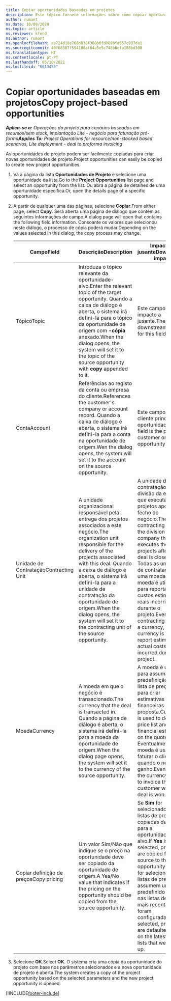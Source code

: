 ```yaml
---
title: Copiar oportunidades baseadas em projetos
description: Este tópico fornece informações sobre como copiar oportunidades baseadas em projetos no Project Operations.
author: rumant
ms.date: 10/09/2020
ms.topic: article
ms.reviewer: kfend
ms.author: rumant
ms.openlocfilehash: ae724d18e768b838f388b6fd089bfa657c937da1
ms.sourcegitcommit: 40f68387f594180af64a5e5c748b6efa188bd300
ms.translationtype: HT
ms.contentlocale: pt-PT
ms.lasthandoff: 05/10/2021
ms.locfileid: "6013455"
---
```

# <a name="copy-project-based-opportunities"></a><span data-ttu-id="064aa-103">Copiar oportunidades baseadas em projetos</span><span class="sxs-lookup"><span data-stu-id="064aa-103">Copy project-based opportunities</span></span>

<span data-ttu-id="064aa-104">_**Aplica-se a:** Operações do projeto para cenários baseados em recursos/sem stock, implantação Lite - negócio para faturação pró-forma_</span><span class="sxs-lookup"><span data-stu-id="064aa-104">_**Applies To:** Project Operations for resource/non-stocked based scenarios, Lite deployment - deal to proforma invoicing_</span></span>


<span data-ttu-id="064aa-105">As oportunidades de projeto podem ser facilmente copiadas para criar novas oportunidades de projeto.</span><span class="sxs-lookup"><span data-stu-id="064aa-105">Project opportunities can easily be copied to create new project opportunities.</span></span> 

1. <span data-ttu-id="064aa-106">Vá à página da lista **Oportunidades de Projeto** e selecione uma oportunidade da lista.</span><span class="sxs-lookup"><span data-stu-id="064aa-106">Go to the **Project Opportunities** list page and select an opportunity from the list.</span></span> <span data-ttu-id="064aa-107">Ou abra a página de detalhes de uma oportunidade específica.</span><span class="sxs-lookup"><span data-stu-id="064aa-107">Or, open the details page of a specific opportunity.</span></span> 
2. <span data-ttu-id="064aa-108">A partir de qualquer uma das páginas, selecione **Copiar**.</span><span class="sxs-lookup"><span data-stu-id="064aa-108">From either page, select **Copy**.</span></span> <span data-ttu-id="064aa-109">Será aberta uma página de diálogo que contém as seguintes informações de campo.</span><span class="sxs-lookup"><span data-stu-id="064aa-109">A dialog page will open that contains the following field information.</span></span> <span data-ttu-id="064aa-110">Consoante os valores que selecionou neste diálogo, o processo de cópia poderá mudar.</span><span class="sxs-lookup"><span data-stu-id="064aa-110">Depending on the values selected in this dialog, the copy process may change.</span></span>

    | <span data-ttu-id="064aa-111">**Campo**</span><span class="sxs-lookup"><span data-stu-id="064aa-111">**Field**</span></span> | <span data-ttu-id="064aa-112">**Descrição**</span><span class="sxs-lookup"><span data-stu-id="064aa-112">**Description**</span></span> | <span data-ttu-id="064aa-113">**Impacto a jusante**</span><span class="sxs-lookup"><span data-stu-id="064aa-113">**Downstream impact**</span></span> |
    | --- | --- | --- |
    | <span data-ttu-id="064aa-114">Tópico</span><span class="sxs-lookup"><span data-stu-id="064aa-114">Topic</span></span> | <span data-ttu-id="064aa-115">Introduza o tópico relevante da oportunidade-alvo.</span><span class="sxs-lookup"><span data-stu-id="064aa-115">Enter the relevant topic of the target opportunity.</span></span> <span data-ttu-id="064aa-116">Quando a caixa de diálogo é aberta, o sistema irá defini-la para o tópico da oportunidade de origem com **-cópia** anexado.</span><span class="sxs-lookup"><span data-stu-id="064aa-116">When the dialog opens, the system will set it to the topic of the source opportunity with **copy** appended to it.</span></span> | <span data-ttu-id="064aa-117">Este campo não tem impacto a jusante.</span><span class="sxs-lookup"><span data-stu-id="064aa-117">There's no downstream impact for this field.</span></span> |
    | <span data-ttu-id="064aa-118">Conta</span><span class="sxs-lookup"><span data-stu-id="064aa-118">Account</span></span> | <span data-ttu-id="064aa-119">Referências ao registo da conta ou empresa do cliente.</span><span class="sxs-lookup"><span data-stu-id="064aa-119">References the customer's company or account record.</span></span> <span data-ttu-id="064aa-120">Quando a caixa de diálogo é aberta, o sistema irá defini-la para a conta na oportunidade de origem.</span><span class="sxs-lookup"><span data-stu-id="064aa-120">Wen the dialog opens, the system will set it to the account on the source opportunity.</span></span> | <span data-ttu-id="064aa-121">Este campo é o cliente principal na oportunidade.</span><span class="sxs-lookup"><span data-stu-id="064aa-121">This field is the primary customer on the opportunity.</span></span> |
    | <span data-ttu-id="064aa-122">Unidade de Contratação</span><span class="sxs-lookup"><span data-stu-id="064aa-122">Contracting Unit</span></span> | <span data-ttu-id="064aa-123">A unidade organizacional responsável pela entrega dos projetos associados a este negócio.</span><span class="sxs-lookup"><span data-stu-id="064aa-123">The organization unit responsible for the delivery of the projects associated with this deal.</span></span> <span data-ttu-id="064aa-124">Quando a caixa de diálogo é aberta, o sistema irá defini-la para a unidade de contratação da oportunidade de origem.</span><span class="sxs-lookup"><span data-stu-id="064aa-124">When the dialog opens, the system will set it to the contracting unit of the source opportunity.</span></span> | <span data-ttu-id="064aa-125">A unidade de contratação é a divisão da empresa que executa os projetos após o fecho do negócio.</span><span class="sxs-lookup"><span data-stu-id="064aa-125">The contracting unit is the division of the company that executes the projects after the deal is closed.</span></span> <span data-ttu-id="064aa-126">Todas as unidades de contratação têm uma moeda, e esta moeda é utilizada para reportar os custos estimados e reais incorridos durante o projeto.</span><span class="sxs-lookup"><span data-stu-id="064aa-126">Every contracting unit has a currency, and this currency is used to report estimated and actual costs incurred during the project.</span></span> |
    | <span data-ttu-id="064aa-127">Moeda</span><span class="sxs-lookup"><span data-stu-id="064aa-127">Currency</span></span> | <span data-ttu-id="064aa-128">A moeda em que o negócio é transacionado.</span><span class="sxs-lookup"><span data-stu-id="064aa-128">The currency that the deal is transacted in.</span></span> <span data-ttu-id="064aa-129">Quando a página de diálogo é aberta, o sistema irá defini-la para a moeda da oportunidade de origem.</span><span class="sxs-lookup"><span data-stu-id="064aa-129">When the dialog page opens, the system will set it to the currency of the source opportunity.</span></span> | <span data-ttu-id="064aa-130">A moeda é usada para assumir a predefinição de uma lista de preços e para criar estimativas financeiras na proposta.</span><span class="sxs-lookup"><span data-stu-id="064aa-130">Currency is used to default a price list and build financial estimates on the quote.</span></span> <span data-ttu-id="064aa-131">Eventualmente, a moeda é usada para faturar o cliente quando o negócio é ganho.</span><span class="sxs-lookup"><span data-stu-id="064aa-131">Eventually, the currency is used to invoice the customer when the deal is won.</span></span> |
    | <span data-ttu-id="064aa-132">Copiar definição de preços</span><span class="sxs-lookup"><span data-stu-id="064aa-132">Copy pricing</span></span> | <span data-ttu-id="064aa-133">Um valor Sim/Não que indique se o preço na oportunidade deve ser copiado da oportunidade de origem.</span><span class="sxs-lookup"><span data-stu-id="064aa-133">A Yes/No value that indicates if the pricing on the opportunity should be copied from the source opportunity.</span></span> | <span data-ttu-id="064aa-134">Se **Sim** for selecionado, as listas de preços são copiadas da origem para a oportunidade-alvo.</span><span class="sxs-lookup"><span data-stu-id="064aa-134">If **Yes** is selected, price lists are copied from the source to the target opportunity.</span></span> <span data-ttu-id="064aa-135">Se **Não** for selecionado, as listas de preços assumem um valor predefinido baseado nas listas de preços mais recentes que foram configuradas.</span><span class="sxs-lookup"><span data-stu-id="064aa-135">If **No** is selected, price lists are defaulted based on the latest price lists that were set up.</span></span> |

3. <span data-ttu-id="064aa-136">Selecione **OK**.</span><span class="sxs-lookup"><span data-stu-id="064aa-136">Select **OK**.</span></span> <span data-ttu-id="064aa-137">O sistema cria uma cópia da oportunidade do projeto com base nos parâmetros selecionados e a nova oportunidade de projeto é aberta.</span><span class="sxs-lookup"><span data-stu-id="064aa-137">The system creates a copy of the project opportunity based on the selected parameters and the new project opportunity is opened.</span></span>


[!INCLUDE[footer-include](../includes/footer-banner.md)]